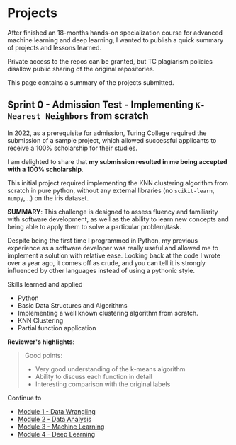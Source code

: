 # Projects

After finished an 18-months hands-on specialization course for advanced machine learning and deep learning, I wanted to publish a quick summary of projects and lessons learned.

Private access to the repos can be granted, but TC plagiarism policies disallow public sharing of the original repositories.

This page contains a summary of the projects submitted.

## Sprint 0 - Admission Test - Implementing `K-Nearest Neighbors` from scratch

In 2022, as a prerequisite for admission, Turing College required the submission of a sample project, which allowed successful applicants to receive a 100% scholarship for their studies.

I am delighted to share that **my submission resulted in me being accepted with a 100% scholarship**.

This initial project required implementing the KNN clustering algorithm from scratch in pure python, without any external libraries (no `scikit-learn`, `numpy`,...) on the iris dataset.

**SUMMARY**: This challenge is designed to assess fluency and familiarity with software development, as well as the ability to learn new concepts and being able to apply them to solve a particular problem/task.

Despite being the first time I programmed in Python, my previous experience as a software developer was really useful and allowed me to implement a solution with relative ease. Looking back at the code I wrote over a year ago, it comes off as crude, and you can tell it is strongly influenced by other languages instead of using a
pythonic style.

Skills learned and applied
- Python
- Basic Data Structures and Algorithms
- Implementing a well known clustering algorithm from scratch.
- KNN Clustering
- Partial function application

**Reviewer's highlights**:

> Good points:
> - Very good understanding of the k-means algorithm
> - Ability to discuss each function in detail
> - Interesting comparison with the original labels


Continue to
- [Module 1 - Data Wrangling](module1.md)
- [Module 2 - Data Analysis](module2.md)
- [Module 3 - Machine Learning](module3.md)
- [Module 4 - Deep Learning](module4.md)

